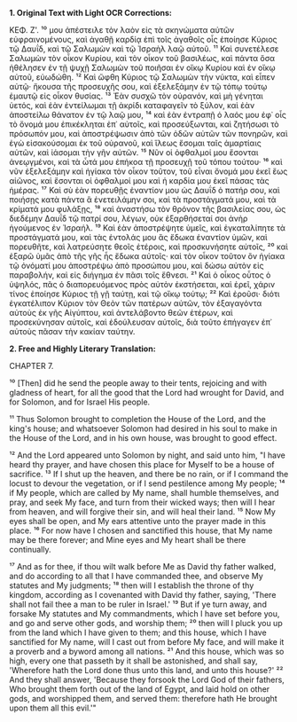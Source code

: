 **1. Original Text with Light OCR Corrections:**

ΚΕΦ. Ζ'.
¹⁰ μου ἀπέστειλε τὸν λαὸν εἰς τὰ σκηνώματα αὐτῶν εὐφραινομένους, καὶ ἀγαθῇ καρδίᾳ ἐπὶ τοῖς ἀγαθοῖς οἷς ἐποίησε Κύριος τῷ Δαυΐδ, καὶ τῷ Σαλωμὼν καὶ τῷ Ἰσραὴλ λαῷ αὐτοῦ.
¹¹ Καὶ συνετέλεσε Σαλωμὼν τὸν οἶκον Κυρίου, καὶ τὸν οἶκον τοῦ βασιλέως, καὶ πάντα ὅσα ἠθέλησεν ἐν τῇ ψυχῇ Σαλωμὼν τοῦ ποιῆσαι ἐν οἴκῳ Κυρίου καὶ ἐν οἴκῳ αὐτοῦ, εὐωδώθη.
¹² Καὶ ὤφθη Κύριος τῷ Σαλωμὼν τὴν νύκτα, καὶ εἶπεν αὐτῷ· ἤκουσα τῆς προσευχῆς σου, καὶ ἐξελεξάμην ἐν τῷ τόπῳ τούτῳ ἐμαυτῷ εἰς οἶκον θυσίας.
¹³ Ἐὰν συσχῶ τὸν οὐρανόν, καὶ μὴ γένηται ὑετός, καὶ ἐὰν ἐντείλωμαι τῇ ἀκρίδι καταφαγεῖν τὸ ξύλον, καὶ ἐὰν ἀποστείλω θάνατον ἐν τῷ λαῷ μου,
¹⁴ καὶ ἐὰν ἐντραπῇ ὁ λαός μου ἐφ᾿ οἷς τὸ ὄνομά μου ἐπικέκληται ἐπ᾿ αὐτοῖς, καὶ προσεύξωνται, καὶ ζητήσωσι τὸ πρόσωπόν μου, καὶ ἀποστρέψωσιν ἀπὸ τῶν ὁδῶν αὐτῶν τῶν πονηρῶν, καὶ ἐγὼ εἰσακούσομαι ἐκ τοῦ οὐρανοῦ, καὶ ἵλεως ἔσομαι ταῖς ἁμαρτίαις αὐτῶν, καὶ ἰάσομαι τὴν γῆν αὐτῶν.
¹⁵ Νῦν οἱ ὀφθαλμοί μου ἔσονται ἀνεῳγμένοι, καὶ τὰ ὦτά μου ἐπήκοα τῇ προσευχῇ τοῦ τόπου τούτου·
¹⁶ καὶ νῦν ἐξελεξάμην καὶ ἡγίακα τὸν οἶκον τοῦτον, τοῦ εἶναι ὄνομά μου ἐκεῖ ἕως αἰῶνος, καὶ ἔσονται οἱ ὀφθαλμοί μου καὶ ἡ καρδία μου ἐκεῖ πάσας τὰς ἡμέρας.
¹⁷ Καὶ σὺ ἐὰν πορευθῇς ἐναντίον μου ὡς Δαυΐδ ὁ πατήρ σου, καὶ ποιήσῃς κατὰ πάντα ἃ ἐνετειλάμην σοι, καὶ τὰ προστάγματά μου, καὶ τὰ κρίματά μου φυλάξῃς,
¹⁸ καὶ ἀναστήσω τὸν θρόνον τῆς βασιλείας σου, ὡς διεδέμην Δαυΐδ τῷ πατρί σου, λέγων, οὐκ ἐξαρθήσεταί σοι ἀνὴρ ἡγούμενος ἐν Ἰσραήλ.
¹⁹ Καὶ ἐὰν ἀποστρέψητε ὑμεῖς, καὶ ἐγκαταλίπητε τὰ προστάγματά μου, καὶ τὰς ἐντολάς μου ἃς ἔδωκα ἐναντίον ὑμῶν, καὶ πορευθῆτε, καὶ λατρεύσητε θεοῖς ἑτέροις, καὶ προσκυνήσητε αὐτοῖς,
²⁰ καὶ ἐξαρῶ ὑμᾶς ἀπὸ τῆς γῆς ἧς ἔδωκα αὐτοῖς· καὶ τὸν οἶκον τοῦτον ὃν ἡγίακα τῷ ὀνόματί μου ἀποστρέψω ἀπὸ προσώπου μου, καὶ δώσω αὐτὸν εἰς παραβολήν, καὶ εἰς διήγημα ἐν πᾶσι τοῖς ἔθνεσι.
²¹ Καὶ ὁ οἶκος οὗτος ὁ ὑψηλός, πᾶς ὁ διαπορευόμενος πρὸς αὐτὸν ἐκστήσεται, καὶ ἐρεῖ, χάριν τίνος ἐποίησε Κύριος τῇ γῇ ταύτῃ, καὶ τῷ οἴκῳ τούτῳ;
²² Καὶ ἐροῦσι· διότι ἐγκατέλιπον Κύριον τὸν Θεὸν τῶν πατέρων αὐτῶν, τὸν ἐξαγαγόντα αὐτοὺς ἐκ γῆς Αἰγύπτου, καὶ ἀντελάβοντο θεῶν ἑτέρων, καὶ προσεκύνησαν αὐτοῖς, καὶ ἐδούλευσαν αὐτοῖς, διὰ τοῦτο ἐπήγαγεν ἐπ᾿ αὐτοὺς πᾶσαν τὴν κακίαν ταύτην.

**2. Free and Highly Literary Translation:**

CHAPTER 7.

¹⁰ [Then] did he send the people away to their tents, rejoicing and with gladness of heart, for all the good that the Lord had wrought for David, and for Solomon, and for Israel His people.

¹¹ Thus Solomon brought to completion the House of the Lord, and the king's house; and whatsoever Solomon had desired in his soul to make in the House of the Lord, and in his own house, was brought to good effect.

¹² And the Lord appeared unto Solomon by night, and said unto him, "I have heard thy prayer, and have chosen this place for Myself to be a house of sacrifice.
¹³ If I shut up the heaven, and there be no rain, or if I command the locust to devour the vegetation, or if I send pestilence among My people;
¹⁴ if My people, which are called by My name, shall humble themselves, and pray, and seek My face, and turn from their wicked ways; then will I hear from heaven, and will forgive their sin, and will heal their land.
¹⁵ Now My eyes shall be open, and My ears attentive unto the prayer made in this place.
¹⁶ For now have I chosen and sanctified this house, that My name may be there forever; and Mine eyes and My heart shall be there continually.

¹⁷ And as for thee, if thou wilt walk before Me as David thy father walked, and do according to all that I have commanded thee, and observe My statutes and My judgments;
¹⁸ then will I establish the throne of thy kingdom, according as I covenanted with David thy father, saying, 'There shall not fail thee a man to be ruler in Israel.'
¹⁹ But if ye turn away, and forsake My statutes and My commandments, which I have set before you, and go and serve other gods, and worship them;
²⁰ then will I pluck you up from the land which I have given to them; and this house, which I have sanctified for My name, will I cast out from before My face, and will make it a proverb and a byword among all nations.
²¹ And this house, which was so high, every one that passeth by it shall be astonished, and shall say, 'Wherefore hath the Lord done thus unto this land, and unto this house?'
²² And they shall answer, 'Because they forsook the Lord God of their fathers, Who brought them forth out of the land of Egypt, and laid hold on other gods, and worshipped them, and served them: therefore hath He brought upon them all this evil.'"